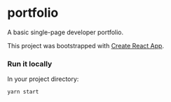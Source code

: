 # portfolio

A basic single-page developer portfolio.

This project was bootstrapped with [Create React App](https://github.com/facebook/create-react-app).

### Run it locally

In your project directory:

`yarn start`

